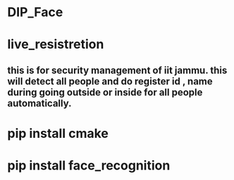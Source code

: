 # DIP_Face

# live_resistretion

## this is for security management of iit jammu. this will detect all people and do register id , name during going outside or inside for all people automatically.

# pip install cmake

# pip install face_recognition
